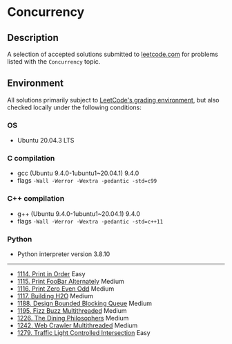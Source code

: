 # Concurrency

## Description
A selection of accepted solutions submitted to [leetcode.com](https://leetcode.com) for problems listed with the `Concurrency` topic.

## Environment
All solutions primarily subject to [LeetCode's grading environment](https://support.leetcode.com/hc/en-us/articles/360011833974-What-are-the-environments-for-the-programming-languages), but also checked locally under the following conditions:

### OS
- Ubuntu 20.04.3 LTS

### C compilation
- gcc (Ubuntu 9.4.0-1ubuntu1~20.04.1) 9.4.0
- flags `-Wall -Werror -Wextra -pedantic -std=c99`

### C++ compilation
- g++ (Ubuntu 9.4.0-1ubuntu1~20.04.1) 9.4.0
- flags `-Wall -Werror -Wextra -pedantic -std=c++11`

### Python
- Python interpreter version 3.8.10

---

- [1114. Print in Order]() Easy
- [1115. Print FooBar Alternately]() Medium
- [1116. Print Zero Even Odd]() Medium
- [1117. Building H2O]() Medium
- [1188. Design Bounded Blocking Queue]() Medium
- [1195. Fizz Buzz Multithreaded]() Medium
- [1226. The Dining Philosophers]() Medium
- [1242. Web Crawler Multithreaded]() Medium
- [1279. Traffic Light Controlled Intersection]() Easy

